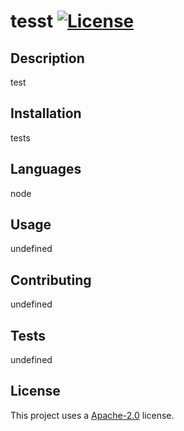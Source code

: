 # tesst [![License](https://img.shields.io/badge/License-Apache%202.0-blue.svg)](https://opensource.org/licenses/Apache-2.0)

  ## Description

  test

  ## Installation 
  
  tests
  
  ## Languages 
  
  node
  
  ## Usage 
  
  undefined
  
  ## Contributing 
  
  undefined
  
  ## Tests 
  
  undefined
  
  ## License

  This project uses a [Apache-2.0](https://opensource.org/licenses/Apache-2.0) license.
  